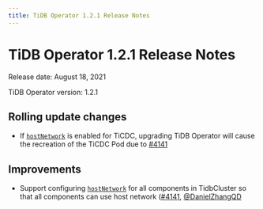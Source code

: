 ```yaml
---
title: TiDB Operator 1.2.1 Release Notes
---
```


# TiDB Operator 1.2.1 Release Notes

Release date: August 18, 2021

TiDB Operator version: 1.2.1

## Rolling update changes

- If [`hostNetwork`](../configure-a-tidb-cluster.md#hostnetwork) is enabled for TiCDC, upgrading TiDB Operator will cause the recreation of the TiCDC Pod due to [#4141](https://github.com/pingcap/tidb-operator/pull/4141)

## Improvements

- Support configuring [`hostNetwork`](../configure-a-tidb-cluster.md#hostnetwork) for all components in TidbCluster so that all components can use host network ([#4141](https://github.com/pingcap/tidb-operator/pull/4141), [@DanielZhangQD](https://github.com/DanielZhangQD)
